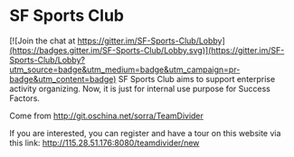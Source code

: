 # SF Sports Club

[![Join the chat at https://gitter.im/SF-Sports-Club/Lobby](https://badges.gitter.im/SF-Sports-Club/Lobby.svg)](https://gitter.im/SF-Sports-Club/Lobby?utm_source=badge&utm_medium=badge&utm_campaign=pr-badge&utm_content=badge)
SF Sports Club aims to support enterprise activity organizing.
Now, it is just for internal use purpose for Success Factors.

Come from http://git.oschina.net/sorra/TeamDivider

If you are interested, you can register and have a tour on this website via this link:
http://115.28.51.176:8080/teamdivider/new


